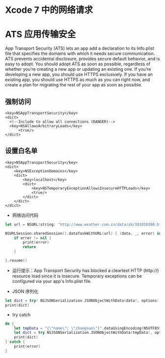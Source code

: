 # Xcode 7 中的网络请求

# ATS 应用传输安全

App Transport Security (ATS) lets an app add a declaration to its Info.plist file that specifies the domains with which it needs secure communication. ATS prevents accidental disclosure, provides secure default behavior, and is easy to adopt. You should adopt ATS as soon as possible, regardless of whether you’re creating a new app or updating an existing one. If you’re developing a new app, you should use HTTPS exclusively. If you have an existing app, you should use HTTPS as much as you can right now, and create a plan for migrating the rest of your app as soon as possible.

## 强制访问

```plist
<key>NSAppTransportSecurity</key>
<dict>
  <!--Include to allow all connections (DANGER)-->
  <key>NSAllowsArbitraryLoads</key>
      <true/>
</dict>
```

## 设置白名单

```plist
<key>NSAppTransportSecurity</key>
<dict>
    <key>NSExceptionDomains</key>
    <dict>
        <key>localhost</key>
        <dict>
            <key>NSTemporaryExceptionAllowsInsecureHTTPLoads</key>
            <true/>
        </dict>
    </dict>
</dict>
```

* 网络访问代码

```swift
let url = NSURL(string: "http://www.weather.com.cn/data/sk/101010100.html")!

NSURLSession.sharedSession().dataTaskWithURL(url) { (data, _, error) in
    if error != nil {
        print(error)
        return
    }

}.resume()
```

* 运行提示：App Transport Security has blocked a cleartext HTTP (http://) resource load since it is insecure. Temporary exceptions can be configured via your app's Info.plist file.

* JSON 序列化

```swift
let dict = try! NSJSONSerialization.JSONObjectWithData(data!, options: NSJSONReadingOptions(rawValue: 0))
print(dict)
```

* try catch

```swift
do {
    let tmpData = "{\"name\": \"zhangsan\"}".dataUsingEncoding(NSUTF8StringEncoding)
    let dict = try NSJSONSerialization.JSONObjectWithData(tmpData!, options: NSJSONReadingOptions[])
    print(dict)
} catch {
    print(error)
}
```
